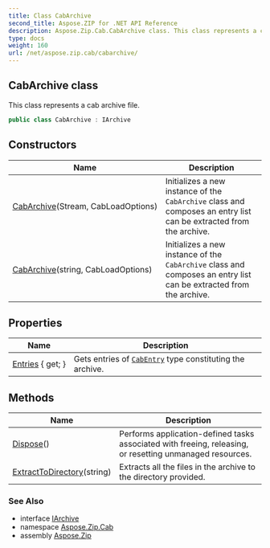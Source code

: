 ```yaml
---
title: Class CabArchive
second_title: Aspose.ZIP for .NET API Reference
description: Aspose.Zip.Cab.CabArchive class. This class represents a cab archive file
type: docs
weight: 160
url: /net/aspose.zip.cab/cabarchive/
---
```

## CabArchive class

This class represents a cab archive file.

```csharp
public class CabArchive : IArchive
```

## Constructors

| Name | Description |
| --- | --- |
| [CabArchive](cabarchive/#constructor)(Stream, CabLoadOptions) | Initializes a new instance of the `CabArchive` class and composes an entry list can be extracted from the archive. |
| [CabArchive](cabarchive/#constructor_1)(string, CabLoadOptions) | Initializes a new instance of the `CabArchive` class and composes an entry list can be extracted from the archive. |

## Properties

| Name | Description |
| --- | --- |
| [Entries](../../aspose.zip.cab/cabarchive/entries/) { get; } | Gets entries of [`CabEntry`](../cabentry/) type constituting the archive. |

## Methods

| Name | Description |
| --- | --- |
| [Dispose](../../aspose.zip.cab/cabarchive/dispose/)() | Performs application-defined tasks associated with freeing, releasing, or resetting unmanaged resources. |
| [ExtractToDirectory](../../aspose.zip.cab/cabarchive/extracttodirectory/)(string) | Extracts all the files in the archive to the directory provided. |

### See Also

* interface [IArchive](../../aspose.zip/iarchive/)
* namespace [Aspose.Zip.Cab](../../aspose.zip.cab/)
* assembly [Aspose.Zip](../../)


